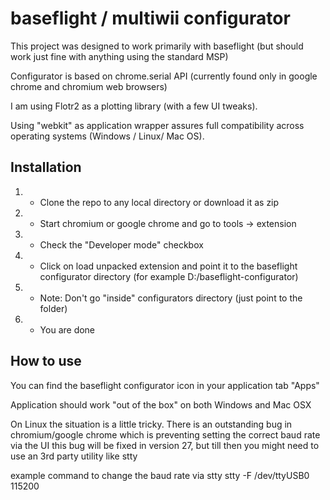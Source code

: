 baseflight / multiwii configurator
==================================
This project was designed to work primarily with baseflight (but should work just fine with anything using the standard MSP)

Configurator is based on chrome.serial API (currently found only in google chrome and chromium web browsers)

I am using Flotr2 as a plotting library (with a few UI tweaks).

Using "webkit" as application wrapper assures full compatibility across operating systems (Windows / Linux/ Mac OS).

Installation
------------
1. - Clone the repo to any local directory or download it as zip
2. - Start chromium or google chrome and go to tools -> extension
3. - Check the "Developer mode" checkbox
4. - Click on load unpacked extension and point it to the baseflight configurator directory (for example D:/baseflight-configurator)
5. - Note: Don't go "inside" configurators directory (just point to the folder)
6. - You are done

How to use
-----------
You can find the baseflight configurator icon in your application tab "Apps"

Application should work "out of the box" on both Windows and Mac OSX

On Linux the situation is a little tricky.
There is an outstanding bug in chromium/google chrome which is preventing setting the correct baud rate via the UI
this bug will be fixed in version 27, but till then you might need to use an 3rd party utility like stty

example command to change the baud rate via stty
stty -F /dev/ttyUSB0 115200